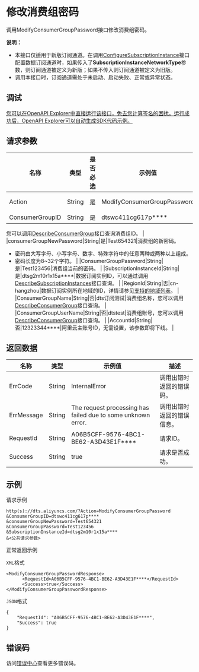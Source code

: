 # 修改消费组密码

调用ModifyConsumerGroupPassword接口修改消费组密码。

**说明：**

-   本接口仅适用于新版订阅通道。在调用[ConfigureSubscriptionInstance](~~49437~~)接口配置数据订阅通道时，如果传入了**SubscriptionInstanceNetworkType**参数，则订阅通道被定义为新版；如果不传入则订阅通道被定义为旧版。
-   调用本接口时，订阅通道需处于未启动、启动失败、正常或异常状态。

## 调试

[您可以在OpenAPI Explorer中直接运行该接口，免去您计算签名的困扰。运行成功后，OpenAPI Explorer可以自动生成SDK代码示例。](https://api.aliyun.com/#product=Dts&api=ModifyConsumerGroupPassword&type=RPC&version=2020-01-01)

## 请求参数

|名称|类型|是否必选|示例值|描述|
|--|--|----|---|--|
|Action|String|是|ModifyConsumerGroupPassword|系统规定参数，取值：**ModifyConsumerGroupPassword**。 |
|ConsumerGroupID|String|是|dtswc411cg617p\*\*\*\*|消费组ID，

 您可以调用[DescribeConsumerGroup](~~122886~~)接口查询消费组ID。 |
|consumerGroupNewPassword|String|是|Test654321|消费组的新密码。

 -   密码由大写字母、小写字母、数字、特殊字符中的任意两种或两种以上组成。
-   密码长度为8~32个字符。 |
|ConsumerGroupPassword|String|是|Test123456|消费组当前的密码。 |
|SubscriptionInstanceId|String|是|dtsg2m10r1x15a\*\*\*\*|数据订阅实例ID，可以通过调用[DescribeSubscriptionInstances](~~49442~~)接口查询。 |
|RegionId|String|否|cn-hangzhou|数据订阅实例所在地域的ID，详情请参见[支持的地域列表](~~141033~~)。 |
|ConsumerGroupName|String|否|dts订阅测试|消费组名称，您可以调用[DescribeConsumerGroup](~~122886~~)接口查询。 |
|ConsumerGroupUserName|String|否|dtstest|消费组账号，您可以调用[DescribeConsumerGroup](~~122886~~)接口查询。 |
|AccountId|String|否|12323344\*\*\*\*|阿里云主账号ID，无需设置，该参数即将下线。 |

## 返回数据

|名称|类型|示例值|描述|
|--|--|---|--|
|ErrCode|String|InternalError|调用出错时返回的错误码。 |
|ErrMessage|String|The request processing has failed due to some unknown error.|调用出错时返回的错误信息。 |
|RequestId|String|A06B5CFF-9576-4BC1-BE62-A3D43E1F\*\*\*\*|请求ID。 |
|Success|String|true|请求是否成功。 |

## 示例

请求示例

```
http(s)://dts.aliyuncs.com/?Action=ModifyConsumerGroupPassword
&ConsumerGroupID=dtswc411cg617p****
&consumerGroupNewPassword=Test654321
&ConsumerGroupPassword=Test123456
&SubscriptionInstanceId=dtsg2m10r1x15a****
&<公共请求参数>
```

正常返回示例

`XML`格式

```
<ModifyConsumerGroupPasswordResponse>
      <RequestId>A06B5CFF-9576-4BC1-BE62-A3D43E1F****</RequestId>
      <Success>true</Success>
</ModifyConsumerGroupPasswordResponse>
```

`JSON`格式

```
{
	"RequestId": "A06B5CFF-9576-4BC1-BE62-A3D43E1F****",
	"Success": true
}
```

## 错误码

访问[错误中心](https://error-center.aliyun.com/status/product/Dts)查看更多错误码。

